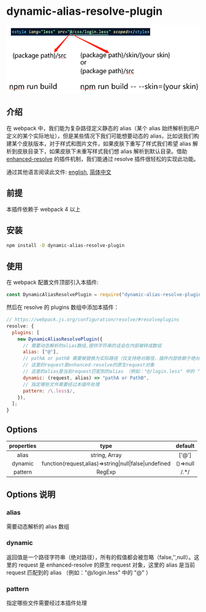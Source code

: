 # dynamic-alias-resolve-plugin

![](assets/2020-06-12-10-12-59.png)

## 介绍

在 webpack 中，我们能为复杂路径定义静态的 alias（某个 alias 始终解析到用户定义的某个实际地址），但是某些情况下我们可能想要动态的 alias，比如说我们构建某个皮肤版本，对于样式和图片文件，如果皮肤下重写了样式我们希望 alias 解析到皮肤目录下，如果皮肤下未重写样式我们想 alias 解析到默认目录。借助 [enhanced-resolve](https://github.com/webpack/enhanced-resolve) 的插件机制，我们能通过 resolve 插件很轻松的实现此功能。

通过其他语言阅读此文件: [english](./README.md), [简体中文](./README.zh-cn.md)

## 前提

本插件依赖于 webpack 4 以上

## 安装

```sh
npm install -D dynamic-alias-resolve-plugin
```

## 使用

在 webpack 配置文件顶部引入本插件:

```js
const DynamicAliasResolvePlugin = require("dynamic-alias-resolve-plugin");
```

然后在 resolve 的 plugins 数组中添加本插件：

```js
// https://webpack.js.org/configuration/resolve/#resolveplugins
resolve: {
  plugins: [
    new DynamicAliasResolvePlugin({
      // 需要动态解析的alias数组,提供字符串的话会在内部被转成数组
      alias: ["@"],
      // pathA or pathB 需要被替换为实际路径（仅支持绝对路径，插件内部依赖于绝对路径判断替换后的路径是否存在）
      // 这里的request是enhanced-resolve的原生request对象
      // 这里的alias是当前request匹配到的alias （例如："@/login.less" 中的 "@" ）
      dynamic: (request, alias) => "pathA or PathB",
      // 指定哪些文件需要经过本插件处理
      pattern: /\.less$/,
    }),
  ];
}
```

## Options

| properties |                          type                           | default  |
| :--------: | :-----------------------------------------------------: | :------: |
|   alias    |                  string, Array<string>                  |  ['@']   |
|  dynamic   | function(request,alias)=>string\|null\|false\|undefined | ()=>null |
|  pattern   |                         RegExp                          |  /.\*/   |

## Options 说明

### alias

需要动态解析的 alias 数组

### dynamic

返回值是一个路径字符串（绝对路径），所有的假值都会被忽略（false,'',null）。这里的 request 是 enhanced-resolve 的原生 request 对象，这里的 alias 是当前 request 匹配到的 alias （例如："@/login.less" 中的 "@" ）

### pattern

指定哪些文件需要经过本插件处理
